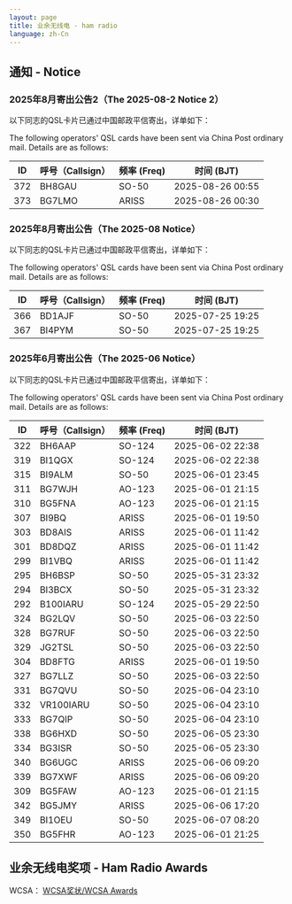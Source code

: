 ```yaml
---
layout: page
title: 业余无线电 - ham radio
language: zh-Cn
---
```

## 通知 - Notice

### 2025年8月寄出公告2（The 2025-08-2 Notice 2）

以下同志的QSL卡片已通过中国邮政平信寄出，详单如下：

The following operators' QSL cards have been sent via China Post ordinary mail. Details are as follows:

| ID  | 呼号（Callsign）| 频率 (Freq) | 时间 (BJT)                |
|-----|-------------|----------|----------------------|
| 372 | BH8GAU      | SO-50    | 2025-08-26 00:55     |
| 373 | BG7LMO      | ARISS    | 2025-08-26 00:30     |

### 2025年8月寄出公告（The 2025-08 Notice）

以下同志的QSL卡片已通过中国邮政平信寄出，详单如下：

The following operators' QSL cards have been sent via China Post ordinary mail. Details are as follows:

| ID  | 呼号（Callsign）| 频率 (Freq) | 时间 (BJT)                |
|-----|-------------|----------|----------------------|
| 366 | BD1AJF      | SO-50    | 2025-07-25 19:25     |
| 367 | BI4PYM      | SO-50    | 2025-07-25 19:25     |

### 2025年6月寄出公告（The 2025-06 Notice）

以下同志的QSL卡片已通过中国邮政平信寄出，详单如下：

The following operators' QSL cards have been sent via China Post ordinary mail. Details are as follows:

| ID  | 呼号（Callsign）| 频率 (Freq) | 时间 (BJT)                |
|-----|-------------|----------|----------------------|
| 322 | BH6AAP      | SO-124   | 2025-06-02 22:38     |
| 319 | BI1QGX      | SO-124   | 2025-06-02 22:38     |
| 315 | BI9ALM      | SO-50    | 2025-06-01 23:45     |
| 311 | BG7WJH      | AO-123   | 2025-06-01 21:15     |
| 310 | BG5FNA      | AO-123   | 2025-06-01 21:15     |
| 307 | BI9BQ       | ARISS    | 2025-06-01 19:50     |
| 303 | BD8AIS      | ARISS    | 2025-06-01 11:42     |
| 301 | BD8DQZ      | ARISS    | 2025-06-01 11:42     |
| 299 | BI1VBQ      | ARISS    | 2025-06-01 11:42     |
| 295 | BH6BSP      | SO-50    | 2025-05-31 23:32     |
| 294 | BI3BCX      | SO-50    | 2025-05-31 23:32     |
| 292 | B100IARU    | SO-124   | 2025-05-29 22:50     |
| 324 | BG2LQV      | SO-50    | 2025-06-03 22:50     |
| 328 | BG7RUF      | SO-50    | 2025-06-03 22:50     |
| 329 | JG2TSL      | SO-50    | 2025-06-03 22:50     |
| 304 | BD8FTG      | ARISS    | 2025-06-01 19:50     |
| 327 | BG7LLZ      | SO-50    | 2025-06-03 22:50     |
| 331 | BG7QVU      | SO-50    | 2025-06-04 23:10     |
| 332 | VR100IARU   | SO-50    | 2025-06-04 23:10     |
| 333 | BG7QIP      | SO-50    | 2025-06-04 23:10     |
| 338 | BG6HXD      | SO-50    | 2025-06-05 23:30     |
| 334 | BG3ISR      | SO-50    | 2025-06-05 23:30     |
| 340 | BG6UGC      | ARISS    | 2025-06-06 09:20     |
| 339 | BG7XWF      | ARISS    | 2025-06-06 09:20     |
| 309 | BG5FAW      | AO-123   | 2025-06-01 21:15     |
| 342 | BG5JMY      | ARISS    | 2025-06-06 17:20     |
| 349 | BI1OEU      | SO-50    | 2025-06-07 08:20     |
| 350 | BG5FHR      | AO-123   | 2025-06-01 21:25     |

## 业余无线电奖项 - Ham Radio Awards

WCSA：
[WCSA奖状/WCSA Awards](./WCSA)
